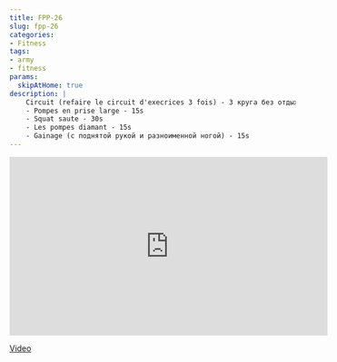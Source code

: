 ```yaml
---
title: FPP-26
slug: fpp-26
categories:
- Fitness
tags:
- army
- fitness
params:
  skipAtHome: true
description: |
    Circuit (refaire le circuit d'execrices 3 fois) - 3 круга без отдыха:
    - Pompes en prise large - 15s
    - Squat saute - 30s
    - Les pompes diamant - 15s
    - Gainage (с поднятой рукой и разноименной ногой) - 15s
---
```

<iframe width="560" height="315" src="https://www.youtube.com/embed/OgB_wHn6Zn0?si=l4raGElgUNY696gq" title="YouTube video player" frameborder="0" allow="accelerometer; autoplay; clipboard-write; encrypted-media; gyroscope; picture-in-picture; web-share" allowfullscreen></iframe>

[Video](https://youtu.be/OgB_wHn6Zn0?si=l4raGElgUNY696gq)
